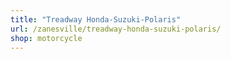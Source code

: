 ```yaml
---
title: "Treadway Honda-Suzuki-Polaris"
url: /zanesville/treadway-honda-suzuki-polaris/
shop: motorcycle
---
```


